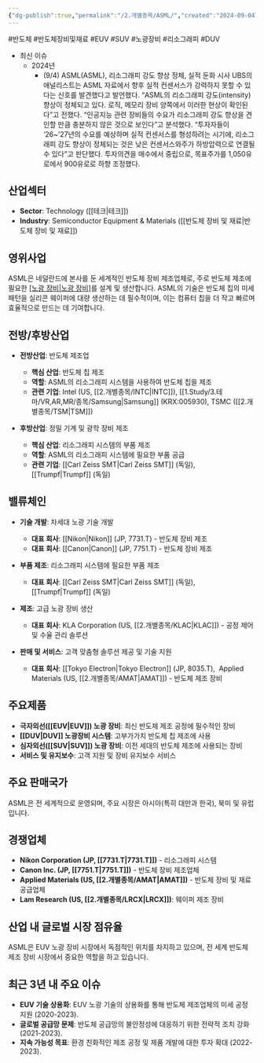 ```yaml
---
{"dg-publish":true,"permalink":"/2.개별종목/ASML/","created":"2024-09-04T20:45:57.717+09:00","updated":"2025-07-10T10:44:22.080+09:00"}
---
```


#반도체 #반도체장비및재료 #EUV #SUV #노광장비 #리소그래피 #DUV


- 최신 이슈
	- 2024년
		- (9/4) ASML(ASML), 리소그래피 강도 향상 정체, 실적 둔화 시사 UBS의 애널리스트는 ASML 자료에서 향후 실적 컨센서스가 강력하지 못할 수 있다는 신호를 발견했다고 발언했다.   “ASML의 리소그래피 강도(intensity) 향상이 정체되고 있다. 로직, 메모리 장비 양쪽에서 이러한 현상이 확인된다”고 전했다.   “인공지능 관련 장비들의 수요가 리소그래피 강도 향상을 견인할 만큼 충분하지 않은 것으로 보인다”고 분석했다.   “투자자들이 ‘26~’27년의 수요를 예상하며 실적 컨센서스를 형성하려는 시기에, 리소그래피 강도 향상이 정체되는 것은 낮은 컨센서스와주가 하방압력으로 연결될 수 있다”고 판단했다.   투자의견을 매수에서 중립으로, 목표주가를 1,050유로에서 900유로로 하향 조정했다.

## 산업섹터

- **Sector**: Technology ([[테크\|테크]])
- **Industry**: Semiconductor Equipment & Materials ([[반도체 장비 및 재료\|반도체 장비 및 재료]])

## 영위사업

ASML은 네덜란드에 본사를 둔 세계적인 반도체 장비 제조업체로, 주로 반도체 제조에 필요한 [[노광 장비\|노광 장비]]([[리소그래피\|리소그래피]])를 설계 및 생산합니다. ASML의 기술은 반도체 칩의 미세 패턴을 실리콘 웨이퍼에 대량 생산하는 데 필수적이며, 이는 컴퓨터 칩을 더 작고 빠르며 효율적으로 만드는 데 기여합니다.

## 전방/후방산업

- **전방산업**: 반도체 제조업
    - **핵심 산업**: 반도체 칩 제조
    - **역할**: ASML의 리소그래피 시스템을 사용하여 반도체 칩을 제조
    - **관련 기업**: Intel (US, [[2.개별종목/INTC\|INTC]]), [[1.Study/3.테마/VR,AR,MR/종목/Samsung\|Samsung]] (KRX:005930), TSMC ([[2.개별종목/TSM\|TSM]])

- **후방산업**: 정밀 기계 및 광학 장비 제조
    - **핵심 산업**: 리소그래피 시스템의 부품 제조
    - **역할**: ASML의 리소그래피 시스템에 필요한 부품 공급
    - **관련 기업**: [[Carl Zeiss SMT\|Carl Zeiss SMT]] (독일), [[Trumpf\|Trumpf]] (독일)

## 밸류체인

- **기술 개발**: 차세대 노광 기술 개발
    - **대표 회사**: [[Nikon\|Nikon]] (JP, 7731.T) - 반도체 장비 제조
    - **대표 회사**: [[Canon\|Canon]] (JP, 7751.T) - 반도체 장비 제조

- **부품 제조**: 리소그래피 시스템에 필요한 부품 제조
    - **대표 회사**: [[Carl Zeiss SMT\|Carl Zeiss SMT]] (독일), [[Trumpf\|Trumpf]] (독일)

- **제조**: 고급 노광 장비 생산
    - **대표 회사**: KLA Corporation (US, [[2.개별종목/KLAC\|KLAC]]) - 공정 제어 및 수율 관리 솔루션

- **판매 및 서비스**: 고객 맞춤형 솔루션 제공 및 기술 지원
    - **대표 회사**: [[Tokyo Electron\|Tokyo Electron]] (JP, 8035.T),  Applied Materials (US, [[2.개별종목/AMAT\|AMAT]]) - 반도체 제조 장비

## 주요제품

- **극자외선([[EUV\|EUV]]) 노광 장비**: 최신 반도체 제조 공정에 필수적인 장비
- **[[DUV\|DUV]] 노광장비 시스템**: 고부가가치 반도체 칩 제조에 사용
- **심자외선([[SUV\|SUV]]) 노광 장비**: 이전 세대의 반도체 제조에 사용되는 장비
- **서비스 및 유지보수**: 고객 지원 및 장비 유지보수 서비스

## 주요 판매국가

ASML은 전 세계적으로 운영되며, 주요 시장은 아시아(특히 대만과 한국), 북미 및 유럽입니다.

## 경쟁업체

- **Nikon Corporation (JP, [[7731.T\|7731.T]])** - 리소그래피 시스템
- **Canon Inc. (JP, [[7751.T\|7751.T]])** - 반도체 장비 제조업체
- **Applied Materials (US, [[2.개별종목/AMAT\|AMAT]])** - 반도체 장비 및 재료 공급업체
- **Lam Research (US, [[2.개별종목/LRCX\|LRCX]])**: 웨이퍼 제조 장비

## 산업 내 글로벌 시장 점유율

ASML은 EUV 노광 장비 시장에서 독점적인 위치를 차지하고 있으며, 전 세계 반도체 제조 장비 시장에서 중요한 역할을 하고 있습니다.

## 최근 3년 내 주요 이슈

- **EUV 기술 상용화**: EUV 노광 기술의 상용화를 통해 반도체 제조업체의 미세 공정 지원 (2020-2023).
- **글로벌 공급망 문제**: 반도체 공급망의 불안정성에 대응하기 위한 전략적 조치 강화 (2021-2023).
- **지속 가능성 목표**: 환경 친화적인 제조 공정 및 제품 개발에 대한 투자 확대 (2022-2023).
